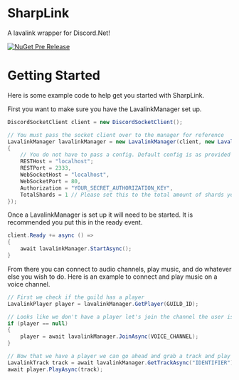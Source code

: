 # SharpLink
A lavalink wrapper for Discord.Net!

[![NuGet Pre Release](https://img.shields.io/nuget/vpre/SharpLink.svg?style=flat-square)](https://www.nuget.org/packages/SharpLink/)

# Getting Started
Here is some example code to help get you started with SharpLink.

First you want to make sure you have the LavalinkManager set up.
```csharp
DiscordSocketClient client = new DiscordSocketClient();

// You must pass the socket client over to the manager for reference
LavalinkManager lavalinkManager = new LavalinkManager(client, new LavalinkManagerConfig()
{
    // You do not have to pass a config. Default config is as provided at https://github.com/Frederikam/Lavalink/blob/master/LavalinkServer/application.yml.example
    RESTHost = "localhost";
    RESTPort = 2333,
    WebSocketHost = "localhost",
    WebSocketPort = 80,
    Authorization = "YOUR_SECRET_AUTHORIZATION_KEY",
    TotalShards = 1 // Please set this to the total amount of shards your bot uses
});
```

Once a LavalinkManager is set up it will need to be started. It is recommended you put this in the ready event.

```csharp
client.Ready += async () =>
{
    await lavalinkManager.StartAsync();
}
```

From there you can connect to audio channels, play music, and do whatever else you wish to do. Here is an example to connect and play music on a voice channel.

```csharp
// First we check if the guild has a player
LavalinkPlayer player = lavalinkManager.GetPlayer(GUILD_ID);

// Looks like we don't have a player let's join the channel the user is in
if (player == null)
{
    player = await lavalinkManager.JoinAsync(VOICE_CHANNEL);
}

// Now that we have a player we can go ahead and grab a track and play it
LavalinkTrack track = await lavalinkManager.GetTrackAsync("IDENTIFIER");
await player.PlayAsync(track);
```
